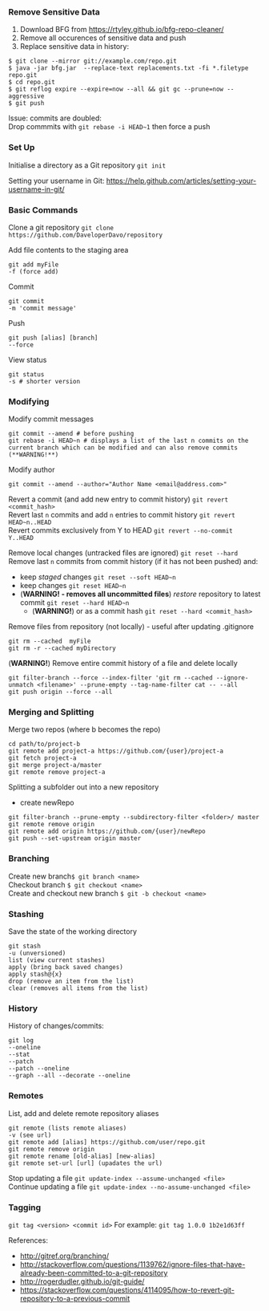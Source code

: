### Remove Sensitive Data 
1. Download BFG from https://rtyley.github.io/bfg-repo-cleaner/
2. Remove all occurences of sensitive data and push
3. Replace sensitive data in history:
```
$ git clone --mirror git://example.com/repo.git
$ java -jar bfg.jar  --replace-text replacements.txt -fi *.filetype  repo.git
$ cd repo.git
$ git reflog expire --expire=now --all && git gc --prune=now --aggressive
$ git push
```
Issue: commits are doubled:  
Drop commmits with `git rebase -i HEAD~1` then force a push

### Set Up
Initialise a directory as a Git repository ` git init `

Setting your username in Git: https://help.github.com/articles/setting-your-username-in-git/


### Basic Commands
Clone a git repository `git clone https://github.com/DaveloperDavo/repository`

Add file contents to the staging area 
```
git add myFile
-f (force add)
```

Commit
```
git commit
-m 'commit message'
```

Push 
```
git push [alias] [branch]
--force 
```

View status
```
git status 
-s # shorter version
```

### Modifying 

Modify commit messages
```
git commit --amend # before pushing
git rebase -i HEAD~n # displays a list of the last n commits on the current branch which can be modified and can also remove commits (**WARNING!**)
```

Modify author
```
git commit --amend --author="Author Name <email@address.com>"
```

Revert a commit (and add new entry to commit history) `git revert <commit_hash>`  
Revert last `n` commits and add `n` entries to commit history `git revert HEAD~n..HEAD`  
Revert commits exclusively from Y to HEAD `git revert --no-commit Y..HEAD`  

Remove local changes (untracked files are ignored) `git reset --hard`  
Remove last `n` commits from commit history (if it has not been pushed) and:
- keep *staged* changes `git reset --soft HEAD~n`  
- keep changes `git reset HEAD~n`    
- (**WARNING! - removes all uncommitted files**) *restore* repository to latest commit `git reset --hard HEAD~n`     
  - (**WARNING!**) or as a commit hash `git reset --hard <commit_hash>`  

Remove files from repository (not locally) - useful after updating .gitignore
```
git rm --cached  myFile
git rm -r --cached myDirectory
```

(**WARNING!**) Remove entire commit history of a file and delete locally
```
git filter-branch --force --index-filter 'git rm --cached --ignore-unmatch <filename>' --prune-empty --tag-name-filter cat -- --all
git push origin --force --all
```
### Merging and Splitting
Merge two repos (where b becomes the repo)
```
cd path/to/project-b
git remote add project-a https://github.com/{user}/project-a
git fetch project-a
git merge project-a/master
git remote remove project-a
```

Splitting a subfolder out into a new repository
- create newRepo
```
git filter-branch --prune-empty --subdirectory-filter <folder>/ master
git remote remove origin 
git remote add origin https://github.com/{user}/newRepo
git push --set-upstream origin master
```

### Branching
Create new branch`$ git branch <name>`  
Checkout branch `$ git checkout <name>`  
Create and checkout new branch `$ git -b checkout <name>`  

### Stashing
Save the state of the working directory 
```
git stash
-u (unversioned)
list (view current stashes)
apply (bring back saved changes)
apply stash@{x}
drop (remove an item from the list)
clear (removes all items from the list)
```
### History
History of changes/commits: 
```
git log
--oneline
--stat
--patch
--patch --oneline
--graph --all --decorate --oneline
```
### Remotes
List, add and delete remote repository aliases 
```
git remote (lists remote aliases)
-v (see url)
git remote add [alias] https://github.com/user/repo.git
git remote remove origin
git remote rename [old-alias] [new-alias]
git remote set-url [url] (upadates the url)
```
Stop updating a file `git update-index --assume-unchanged <file> `  
Continue updating a file `git update-index --no-assume-unchanged <file>`  

### Tagging
`git tag <version> <commit id>` For example: `git tag 1.0.0 1b2e1d63ff`  

References:  
- http://gitref.org/branching/
- http://stackoverflow.com/questions/1139762/ignore-files-that-have-already-been-committed-to-a-git-repository
- http://rogerdudler.github.io/git-guide/
- https://stackoverflow.com/questions/4114095/how-to-revert-git-repository-to-a-previous-commit  

